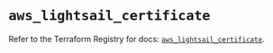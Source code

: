 # `aws_lightsail_certificate`

Refer to the Terraform Registry for docs: [`aws_lightsail_certificate`](https://registry.terraform.io/providers/hashicorp/aws/6.9.0/docs/resources/lightsail_certificate).
